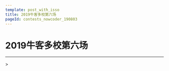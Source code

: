 ```yaml
---
template: post_with_isso
title: 2019牛客多校第六场
pageId: contests_nowcoder_190803
---
```


# 2019牛客多校第六场












<hr />
> <span id='poem'></span>

<div id="__comment"></div>
<script>$(function(){$.ajax('/api/poem?rnd='+Date.now()+Math.random()).done(function(data){$('#poem').text(data);});});</script>
